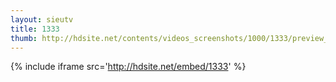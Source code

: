 ```yaml
---
layout: sieutv
title: 1333
thumb: http://hdsite.net/contents/videos_screenshots/1000/1333/preview_360p.mp4.jpg
---
```

{% include iframe src='http://hdsite.net/embed/1333' %}
 
